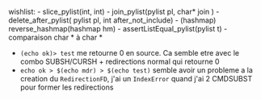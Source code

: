 wishlist:
	- slice_pylist(int, int)
	- join_pylist(pylist pl, char* join )
	- delete_after_pylist( pylist pl, int after_not_include)
	- (hashmap) reverse_hashmap(hashmap hm)
	- assertListEqual_pylist(pylist t)
		- comparaison char * à char *
		
- `(echo ok)> test` me retourne 0 en source. Ca semble etre avec le combo SUBSH/CURSH + redirections normal qui retourne 0
- `echo ok > $(echo mdr) > $(echo test)` semble avoir un probleme a la creation du `RedirectionFD`, j'ai un `IndexError` quand j'ai 2 CMDSUBST pour former les redirections
